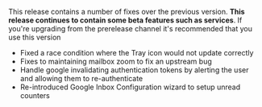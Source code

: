 This release contains a number of fixes over the previous version. **This release continues to contain some beta features such as services**. If you're upgrading from the prerelease channel it's recommended that you use this version

- Fixed a race condition where the Tray icon would not update correctly
- Fixes to maintaining mailbox zoom to fix an upstream bug
- Handle google invalidating authentication tokens by alerting the user and allowing them to re-authenticate
- Re-introduced Google Inbox Configuration wizard to setup unread counters
